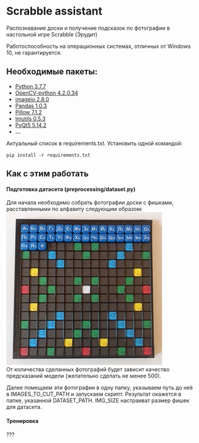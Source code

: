 # Scrabble assistant
Распознавание доски и получение подсказок по фотографии в настольной игре Scrabble (Эрудит)

Работоспособность на операционных системах, 
отличных от Windows 10, не гарантируется.
## Необходимые пакеты:
- [Python 3.7.7](https://www.python.org/)
- [OpenCV-python 4.2.0.34](https://pypi.org/project/opencv-python/)
- [imageio 2.8.0](https://imageio.readthedocs.io/en/stable/installation.html)
- [Pandas 1.0.3](https://github.com/pandas-dev/pandas/releases)
- [Pillow 7.1.2](https://python-pillow.org/)
- [Imutils 0.5.3](https://github.com/jrosebr1/imutils)
- [PyQt5 5.14.2](https://pypi.org/project/PyQt5/)
- **...**

Актуальный список в requirements.txt. Установить одной командой:
```commandline
pip install -r requirements.txt
```
## Как с этим работать
#### Подготовка датасета (preprocessing/dataset.py)
Для начала необходимо собрать фотографии доски с фишками, 
расставленными по алфавиту следующим образом:  
![Доска для датасета](resources/for_readme/raw.jpg)  
От количества сделанных фотографий будет зависит качество предсказаний модели
(желательно сделать не менее 500).

Далее помещаем эти фотографии в одну папку, указываем путь до неё в 
IMAGES_TO_CUT_PATH и запускаем скрипт. Результат окажется в папке, 
указанной DATASET_PATH. IMG_SIZE настраиват размер фишек для датасета.

#### Тренировка
???